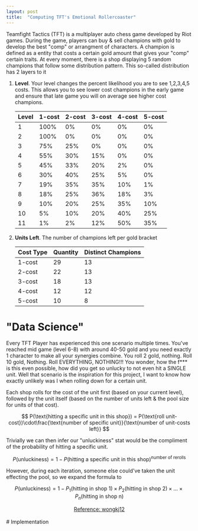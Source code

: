 ```yaml
---
layout: post
title:  "Computing TFT's Emotional Rollercoaster"
---
```


<script src="https://polyfill.io/v3/polyfill.min.js?features=es6"></script>
<script id="MathJax-script" async src="https://cdn.jsdelivr.net/npm/mathjax@3/es5/tex-mml-chtml.js"></script>   


Teamfight Tactics (TFT) is a multiplayer auto chess game developed by Riot games. During the game, players can buy & sell champions with gold to develop the best "comp" or arrangment of characters. A champion is defined as a entity that costs a certain gold amount that gives your "comp" certain traits. At every moment, there is a shop displaying 5 random champions that follow some distribution pattern. This so-called distribution has 2 layers to it
1. **Level**. Your level changes the percent likelihood you are to see 1,2,3,4,5 costs. This allows you to see lower cost champions in the early game and ensure that late game you will on average see higher cost champions.

    | Level | 1-cost | 2-cost | 3-cost | 4-cost | 5-cost |
    |-------|--------|--------|--------|--------|--------|
    | 1     | 100%   | 0%     | 0%     | 0%     | 0%     |
    | 2     | 100%   | 0%     | 0%     | 0%     | 0%     |
    | 3     | 75%    | 25%    | 0%     | 0%     | 0%     |
    | 4     | 55%    | 30%    | 15%    | 0%     | 0%     |
    | 5     | 45%    | 33%    | 20%    | 2%     | 0%     |
    | 6     | 30%    | 40%    | 25%    | 5%     | 0%     |
    | 7     | 19%    | 35%    | 35%    | 10%    | 1%     |
    | 8     | 18%    | 25%    | 36%    | 18%    | 3%     |
    | 9     | 10%    | 20%    | 25%    | 35%    | 10%    |
    | 10    | 5%     | 10%    | 20%    | 40%    | 25%    |
    | 11    | 1%     | 2%     | 12%    | 50%    | 35%    |

2. **Units Left**.  The number of champions left per gold bracket 

    | Cost Type | Quantity | Distinct Champions |
    |-----------|----------|------|
    | 1-cost    | 29       | 13   |
    | 2-cost    | 22       | 13   |
    | 3-cost    | 18       | 13   |
    | 4-cost    | 12       | 12   |
    | 5-cost    | 10       | 8    |

# "Data Science"
Every TFT Player has experienced this one scenario multiple times. You've reached mid game (level 6-8) with around 40-50 gold and you need exactly 1 character to make all your synergies combine. You roll 2 gold, nothing. Roll 10 gold, Nothing. Roll EVERYTHING, NOTHING!!! You wonder, how the f*** is this even possible, how did you get so unlucky to not even hit a SINGLE unit. Well that scenario is the inspiration for this project, I want to know how exactly unlikely was I when rolling down for a certain unit. 

Each shop rolls for the cost of the unit first (based on your current level), followed by the unit itself (based on the number of units left & the pool size for units of that cost).

$$
P(\text{hitting a specific unit in this shop}) = P(\text{roll unit-cost})\cdot\frac{\text{number of specific unit}}{\text{number of unit-costs left}}
$$

Trivially we can then infer our "unluckiness" stat would be the compliment of the probability of hitting a specific unit.

$$
P(\text{unluckiness}) =  1 - P(\text{hitting a specific unit in this shop})^\text{number of rerolls}
$$

However, during each iteration, someone else could've taken the unit effecting the pool, so we expand the formula to

$$
P(\text{unluckiness}) = 1 - P_1(\text{hitting in shop 1}) \times P_2(\text{hitting in shop 2}) \times \ldots \times P_n(\text{hitting in shop n})
$$ 

<center><a href="https://github.com/wongkj12/TFT-Rolling-Odds-Calculator/tree/main">Reference: wongkj12</a>

</center>

<br>
# Implementation 





